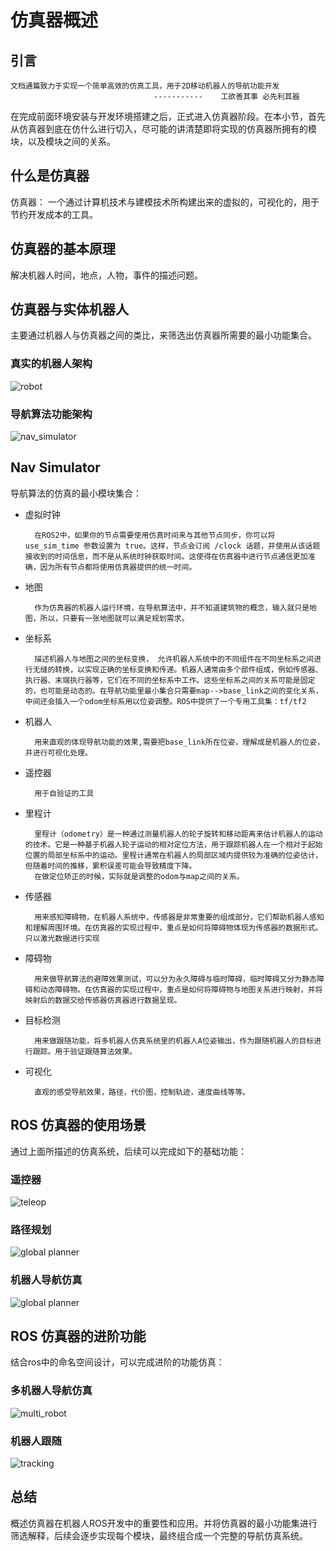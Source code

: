 # 仿真器概述

## 引言

    文档通篇致力于实现一个简单高效的仿真工具，用于2D移动机器人的导航功能开发
                                    -----------    工欲善其事 必先利其器



在完成前面环境安装与开发环境搭建之后，正式进入仿真器阶段。在本小节，首先从仿真器到底在仿什么进行切入，尽可能的讲清楚即将实现的仿真器所拥有的模块，以及模块之间的关系。

## 什么是仿真器

仿真器： 一个通过计算机技术与建模技术所构建出来的虚拟的，可视化的，用于节约开发成本的工具。


## 仿真器的基本原理

解决机器人时间，地点，人物，事件的描述问题。

## 仿真器与实体机器人

主要通过机器人与仿真器之间的类比，来筛选出仿真器所需要的最小功能集合。

### 真实的机器人架构

![robot](./../images/robot.svg)

### 导航算法功能架构

![nav_simulator](./../images/nav2_architecture.png)

## Nav Simulator

导航算法的仿真的最小模块集合：

- 虚拟时钟
        
        在ROS2中，如果你的节点需要使用仿真时间来与其他节点同步，你可以将 use_sim_time 参数设置为 true。这样，节点会订阅 /clock 话题，并使用从该话题接收到的时间信息，而不是从系统时钟获取时间。这使得在仿真器中进行节点通信更加准确，因为所有节点都将使用仿真器提供的统一时间。
- 地图
        
        作为仿真器的机器人运行环境，在导航算法中，并不知道建筑物的概念，输入就只是地图，所以，只要有一张地图就可以满足规划需求。

- 坐标系

        描述机器人与地图之间的坐标变换， 允许机器人系统中的不同组件在不同坐标系之间进行无缝的转换，以实现正确的坐标变换和传递。机器人通常由多个部件组成，例如传感器、执行器、末端执行器等，它们在不同的坐标系中工作。这些坐标系之间的关系可能是固定的，也可能是动态的。在导航功能里最小集合只需要map-->base_link之间的变化关系，中间还会插入一个odom坐标系用以位姿调整。ROS中提供了一个专用工具集：tf/tf2

- 机器人

        用来直观的体现导航功能的效果,需要把base_link所在位姿，理解成是机器人的位姿，并进行可视化处理。

- 遥控器

        用于自验证的工具

- 里程计

        里程计（odometry）是一种通过测量机器人的轮子旋转和移动距离来估计机器人的运动的技术。它是一种基于机器人轮子运动的相对定位方法，用于跟踪机器人在一个相对于起始位置的局部坐标系中的运动。里程计通常在机器人的局部区域内提供较为准确的位姿估计，但随着时间的推移，累积误差可能会导致精度下降。
        在做定位矫正的时候，实际就是调整的odom与map之间的关系。

- 传感器

        用来感知障碍物，在机器人系统中，传感器是非常重要的组成部分，它们帮助机器人感知和理解周围环境。在仿真器的实现过程中，重点是如何将障碍物体现为传感器的数据形式。只以激光数据进行实现

- 障碍物

        用来做导航算法的避障效果测试，可以分为永久障碍与临时障碍，临时障碍又分为静态障碍和动态障碍物。在仿真器的实现过程中，重点是如何将障碍物与地图关系进行映射，并将映射后的数据交给传感器仿真器进行数据呈现。


- 目标检测

        用来做跟随功能，将多机器人仿真系统里的机器人A位姿输出，作为跟随机器人的目标进行跟踪。用于验证跟随算法效果。

- 可视化

        直观的感受导航效果，路径，代价图，控制轨迹，速度曲线等等。




## ROS 仿真器的使用场景

通过上面所描述的仿真系统，后续可以完成如下的基础功能：
### 遥控器
![teleop](./../images/teleop.gif)
### 路径规划
![global planner](./../images/gbpl.gif)
### 机器人导航仿真
![global planner](./../images/sim_car.gif)

## ROS 仿真器的进阶功能
结合ros中的命名空间设计，可以完成进阶的功能仿真：
### 多机器人导航仿真
![multi_robot](./../images/multi_car.gif)
### 机器人跟随
![tracking](./../images/tracking.gif)

## 总结

概述仿真器在机器人ROS开发中的重要性和应用。并将仿真器的最小功能集进行筛选解释，后续会逐步实现每个模块，最终组合成一个完整的导航仿真系统。